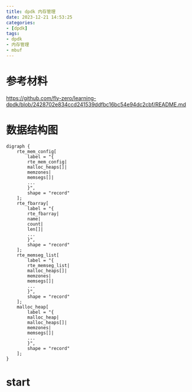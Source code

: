 ```yaml
---
title: dpdk 内存管理
date: 2023-12-21 14:53:25
categories:
- [dpdk]
tags:
- dpdk
- 内存管理
- mbuf
---
```


# 参考材料
https://github.com/fly-zero/learning-dpdk/blob/2428702e834ccd241539ddfbc16bc54e94dc2cbf/README.md

# 数据结构图
```graphviz
digraph {
	rte_mem_config[
		label = "{
		rte_mem_config|
        malloc_heaps[]|
		memzones|
		memsegs[]|
		...
		}",
		shape = "record"
	];
	rte_fbarray[
		label = "{
		rte_fbarray|
        name|
		count|
		len[]|
		...
		}",
		shape = "record"
	];
	rte_memseg_list[
		label = "{
		rte_memseg_list|
        malloc_heaps[]|
		memzones|
		memsegs[]|
		...
		}",
		shape = "record"
	];
	malloc_heap[
		label = "{
		malloc_heap|
        malloc_heaps[]|
		memzones|
		memsegs[]|
		...
		}",
		shape = "record"
	];
}
```
# start



